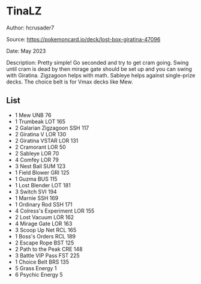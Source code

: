 # TinaLZ

Author: hcrusader7

Source: <https://pokemoncard.io/deck/lost-box-giratina-47096>

Date: May 2023

Description: Pretty simple! Go seconded and try to get cram going. Swing until cram is dead by then mirage gate should be set up and you can swing with Giratina. Zigzagoon helps with math. Sableye helps against single-prize decks. The choice belt is for Vmax decks like Mew.

## List

* 1 Mew UNB 76
* 1 Trumbeak LOT 165
* 2 Galarian Zigzagoon SSH 117
* 2 Giratina V LOR 130
* 2 Giratina VSTAR LOR 131
* 2 Cramorant LOR 50
* 2 Sableye LOR 70
* 4 Comfey LOR 79
* 3 Nest Ball SUM 123
* 1 Field Blower GRI 125
* 1 Guzma BUS 115
* 1 Lost Blender LOT 181
* 3 Switch SVI 194
* 1 Marnie SSH 169
* 1 Ordinary Rod SSH 171
* 4 Colress's Experiment LOR 155
* 2 Lost Vacuum LOR 162
* 4 Mirage Gate LOR 163
* 3 Scoop Up Net RCL 165
* 1 Boss's Orders RCL 189
* 2 Escape Rope BST 125
* 2 Path to the Peak CRE 148
* 3 Battle VIP Pass FST 225
* 1 Choice Belt BRS 135
* 5 Grass Energy 1
* 6 Psychic Energy 5
